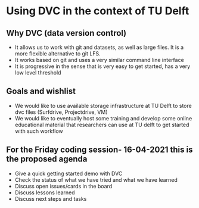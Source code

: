 # Using DVC in the context of TU Delft
## Why DVC (data version control)
- It allows us to work with git and datasets, as well as large files. It is a more flexible alternative to git LFS.
- It works based on git and uses a very similar command line interface
- It is progressive in the sense that is very easy to get started, has a very low level threshold

## Goals and wishlist
- We would like to use available storage infrastructure at TU Delft to store dvc files (Surfdrive, Projectdrive, VM)
- We would like to eventually host some training and develop some online educational material that researchers can use at TU delft to get started with such workflow

## For the Friday coding session- 16-04-2021 this is the proposed agenda
- Give a quick getting started demo with DVC
- Check the status of what we have tried and what we have learned
- Discuss open issues/cards in the board
- Discuss lessons learned
- Discuss next steps and tasks

